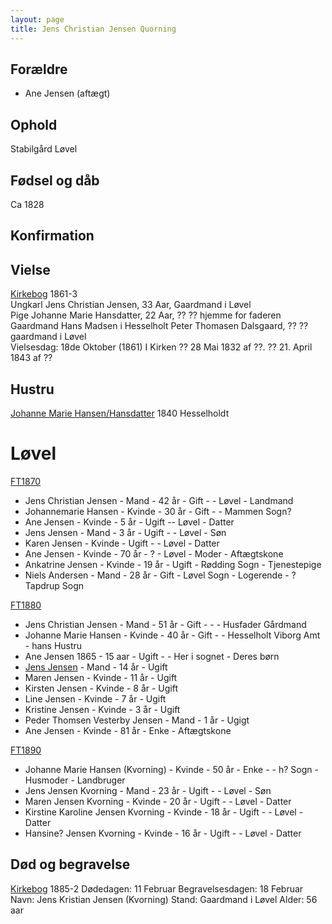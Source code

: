 ```yaml
---
layout: page
title: Jens Christian Jensen Quorning
---
```



## Forældre
* Ane Jensen (aftægt)

## Ophold

Stabilgård Løvel

## Fødsel og dåb
Ca 1828

## Konfirmation

## Vielse
[Kirkebog](https://www.danishfamilysearch.dk/ao/opslag14538465)
1861-3  
Ungkarl Jens Christian Jensen, 33 Aar, Gaardmand i Løvel  
Pige Johanne Marie Hansdatter, 22 Aar, ?? ?? hjemme for faderen Gaardmand Hans Madsen i Hesselholt
Peter Thomasen Dalsgaard, ?? ?? gaardmand i Løvel  
Vielsesdag: 18de Oktober (1861)
I Kirken
?? 28 Mai 1832 af ??. ?? 21. April 1843 af ??

## Hustru

[Johanne Marie Hansen/Hansdatter](/stamt/johanne-marie-hansdatter/)
1840 Hesselholdt

# Løvel

[FT1870](https://www.danishfamilysearch.dk/sogn2018/census1870/opslag8899409)

* Jens Christian Jensen - Mand - 42 år - Gift - - Løvel - Landmand
* Johannemarie Hansen - Kvinde - 30 år - Gift - - Mammen Sogn?
* Ane Jensen - Kvinde - 5 år - Ugift -- Løvel - Datter
* Jens Jensen - Mand - 3 år - Ugift - - Løvel - Søn
* Karen Jensen - Kvinde - Ugift - - Løvel - Datter
* Ane Jensen - Kvinde - 70 år - ? - Løvel - Moder - Aftægtskone
* Ankatrine Jensen - Kvinde - 19 år - Ugift - Rødding Sogn - Tjenestepige
* Niels Andersen - Mand - 28 år - Gift - Løvel Sogn - Logerende - ? Tapdrup Sogn

[FT1880](https://www.danishfamilysearch.dk/cid10881010)

* Jens Christian Jensen - Mand - 51 år - Gift - - - Husfader Gårdmand
* Johanne Marie Hansen - Kvinde - 40 år - Gift - - Hesselholt Viborg Amt - hans Hustru
* Ane Jensen 1865 - 15 aar - Ugift - - Her i sognet - Deres børn
* [Jens Jensen](/stamt/jens-jensen-quorning/) - Mand - 14 år - Ugift
* Maren Jensen - Kvinde - 11 år - Ugift
* Kirsten Jensen - Kvinde - 8 år - Ugift
* Line Jensen - Kvinde - 7 år - Ugift
* Kristine Jensen - Kvinde - 3 år - Ugift
* Peder Thomsen Vesterby Jensen - Mand - 1 år - Ugigt
* Ane Jensen - Kvinde - 81 år - Enke - Aftægtskone

[FT1890](https://www.danishfamilysearch.dk/sogn2018/census1890/opslag8899539)

* Johanne Marie Hansen (Kvorning) - Kvinde - 50 år - Enke - - h? Sogn - Husmoder - Landbruger
* Jens Jensen Kvorning - Mand - 23 år - Ugift - - Løvel - Søn
* Maren Jensen Kvorning - Kvinde - 20 år - Ugift - - Løvel - Datter
* Kirstine Karoline Jensen Kvorning - Kvinde - 18 år - Ugift - - Løvel - Datter
* Hansine? Jensen Kvorning - Kvinde - 16 år - Ugift -  - Løvel - Datter

## Død og begravelse

[Kirkebog](https://www.danishfamilysearch.dk/ao/opslag14530208) 1885-2
Dødedagen: 11 Februar
Begravelsesdagen: 18 Februar
Navn: Jens Kristian Jensen (Kvorning)
Stand: Gaardmand i Løvel
Alder: 56 aar

